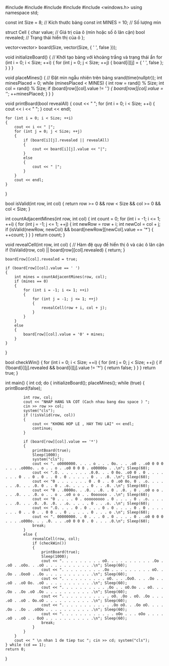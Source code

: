 #include <iostream>
#include <vector>
#include <cstdlib>
#include <ctime>
#include <windows.h>
using namespace std;

const int Size = 8;  // Kích thước bảng
const int MINES = 10;  // Số lượng mìn

struct Cell
{
    char value;  // Giá trị của ô (mìn hoặc số ô lân cận)
    bool revealed;  // Trạng thái hiển thị của ô
};

vector<vector<Cell>> board(Size, vector<Cell>(Size, { ' ', false }));

void initializeBoard()
{
    // Khởi tạo bảng với khoảng trắng và trạng thái ẩn
    for (int i = 0; i < Size; ++i)
    {
        for (int j = 0; j < Size; ++j)
        {
            board[i][j] = { ' ', false };
        }
    }
}

void placeMines()
{
    // Đặt mìn ngẫu nhiên trên bảng
    srand(time(nullptr));
    int minesPlaced = 0;
    while (minesPlaced < MINES)
    {
        int row = rand() % Size;
        int col = rand() % Size;
        if (board[row][col].value != '*')
        {
            board[row][col].value = '*';
            ++minesPlaced;
        }
    }
}

void printBoard(bool revealAll)
{
    cout << "   ";
    for (int i = 0; i < Size; ++i)
    {
        cout << i << " ";
    }
    cout << endl;

    for (int i = 0; i < Size; ++i)
    {
        cout << i << " |";
        for (int j = 0; j < Size; ++j)
        {
            if (board[i][j].revealed || revealAll)
            {
                cout << board[i][j].value << "|";
            }
            else
            {
                cout << " |";
            }
        }
        cout << endl;
    }
}

bool isValid(int row, int col)
{
    return row >= 0 && row < Size && col >= 0 && col < Size;
}

int countAdjacentMines(int row, int col)
{
    int count = 0;
    for (int i = -1; i <= 1; ++i)
    {
        for (int j = -1; j <= 1; ++j)
        {
            int newRow = row + i;
            int newCol = col + j;
            if (isValid(newRow, newCol) && board[newRow][newCol].value == '*')
            {
                ++count;
            }
        }
    }
    return count;
}

void revealCell(int row, int col)
{
    // Hàm đệ quy để hiển thị ô và các ô lân cận
    if (!isValid(row, col) || board[row][col].revealed)
    {
        return;
    }

    board[row][col].revealed = true;

    if (board[row][col].value == ' ')
    {
        int mines = countAdjacentMines(row, col);
        if (mines == 0)
        {
            for (int i = -1; i <= 1; ++i)
            {
                for (int j = -1; j <= 1; ++j)
                {
                    revealCell(row + i, col + j);
                }
            }
        }
        else
        {
            board[row][col].value = '0' + mines;
        }
    }
}

bool checkWin()
{
    for (int i = 0; i < Size; ++i)
    {
        for (int j = 0; j < Size; ++j)
        {
            if (!board[i][j].revealed && board[i][j].value != '*')
            {
                return false;
            }
        }
    }
    return true;
}

int main()
{
    int cd;
    do {
        initializeBoard();
        placeMines();
        while (true)
        {
            printBoard(false);

            int row, col;
            cout << "NHAP HANG VA COT (Cach nhau bang dau space ) ";
            cin >> row >> col;
            system("cls");
            if (!isValid(row, col))
            {
                cout << "KHONG HOP LE , HAY THU LAI" << endl;
                continue;
            }

            if (board[row][col].value == '*')
            {
                printBoard(true);
                Sleep(1000);
                system("cls");
                cout << ". o0000000. . . . o . . . 0o. . . .o0 . .o0 0 0 0 . . . .o000o. . o . . o . .o0 0 0 0 . o00000o . .\n"; Sleep(60);
                cout << ".O. . . . . . . .0.0. . . 0 0o. .o0 0 . 0 . . . . . . . 0 . . 0 . 0 . . 0 . 0 . . . . . 0 . . .0. .\n"; Sleep(60);
                cout << "0 . . . . . . . 0 . 0 . . 0 .o0 0o. 0 . .o. . . . . . .0. . . .0. 0 . . 0 . .o. . . . . 0 . . .0. .\n"; Sleep(60);
                cout << "0 . .0000o. . .0. . .0. . 0 . .0. . 0 . .o0 o o . . . .0. . . .0. o . . o . .o0 o o . . 0oooooo . .\n"; Sleep(60);
                cout << "0 . . . . 0 . ooooooooo . 0 . . . . 0 . .o. . . . . . .0. . . .0. .0. .0. . .o. . . . . 0 . . .o. .\n"; Sleep(60);
                cout << ".O. . . . 0 . 0 . . . 0 . 0 . . . . 0 . 0 . . . . . . . 0 . . 0 . . 0 0 . . 0 . . . . . 0 . . . o .\n"; Sleep(60);
                cout << ". 00000000. . 0 . . . 0 . 0 . . . . 0 . .o0 0 0 0 . . . .o000o. . . .0. . . .o0 0 0 0 . 0 . . . .0.\n"; Sleep(60);
                break;
            }
            else {
                revealCell(row, col);
                if (checkWin())
                {
                    printBoard(true);
                    Sleep(1000);
                    cout << ". . . . . . . . . oO. . . . . . . . . . .Oo . .oO . .oOo. . .oO . . . . . . . . . . .\n"; Sleep(60);
                    cout << ". . . . . . . . . .Oo . . . . . . . . . oO. . .Oo . .OooO . .Oo . . . . . . . . . . .\n"; Sleep(60);
                    cout << ". . . . . . . . . . oO. . . .OoO. . . .Oo . . .oO . .oO Oo. .oO . . . . . . . . . . .\n"; Sleep(60);
                    cout << ". . . . . . . . . . .Oo . . oO.Oo . . oO. . . .Oo . .Oo .oO .Oo . . . . . . . . . . .\n"; Sleep(60);
                    cout << ". . . . . . . . . . . oO. .Oo . oO. .Oo . . . .oO . .oO . Oo.oO . . . . . . . . . . .\n"; Sleep(60);
                    cout << ". . . . . . . . . . . .Oo oO. . .Oo oO. . . . .Oo . .Oo . .oOOo . . . . . . . . . . .\n"; Sleep(60);
                    cout << ". . . . . . . . . . . . oOo . . . oOo . . . . .oO . .oO . . OoO . . . . . . . . . . .\n"; Sleep(60);
                    break;
                }
            }
        }
        cout << " \n nhan 1 de tiep tuc "; cin >> cd; system("cls");
    } while (cd == 1);
    return 0;
}
